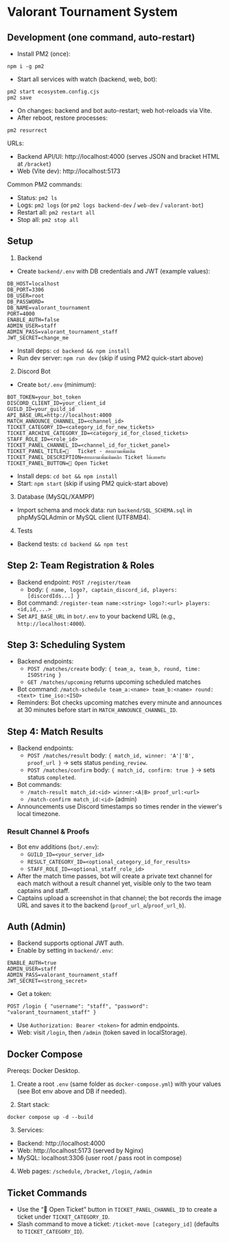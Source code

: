 # Valorant Tournament System

## Development (one command, auto-restart)
- Install PM2 (once):
```
npm i -g pm2
```
- Start all services with watch (backend, web, bot):
```
pm2 start ecosystem.config.cjs
pm2 save
```
- On changes: backend and bot auto-restart; web hot-reloads via Vite.
- After reboot, restore processes:
```
pm2 resurrect
```

URLs:
- Backend API/UI: http://localhost:4000 (serves JSON and bracket HTML at `/bracket`)
- Web (Vite dev): http://localhost:5173

Common PM2 commands:
- Status: `pm2 ls`
- Logs: `pm2 logs` (or `pm2 logs backend-dev` / `web-dev` / `valorant-bot`)
- Restart all: `pm2 restart all`
- Stop all: `pm2 stop all`

## Setup

1) Backend
- Create `backend/.env` with DB credentials and JWT (example values):
```
DB_HOST=localhost
DB_PORT=3306
DB_USER=root
DB_PASSWORD=
DB_NAME=valorant_tournament
PORT=4000
ENABLE_AUTH=false
ADMIN_USER=staff
ADMIN_PASS=valorant_tournament_staff
JWT_SECRET=change_me
```
- Install deps: `cd backend && npm install`
- Run dev server: `npm run dev` (skip if using PM2 quick-start above)

2) Discord Bot
- Create `bot/.env` (minimum):
```
BOT_TOKEN=your_bot_token
DISCORD_CLIENT_ID=your_client_id
GUILD_ID=your_guild_id
API_BASE_URL=http://localhost:4000
MATCH_ANNOUNCE_CHANNEL_ID=<channel_id>
TICKET_CATEGORY_ID=<category_id_for_new_tickets>
TICKET_ARCHIVE_CATEGORY_ID=<category_id_for_closed_tickets>
STAFF_ROLE_ID=<role_id>
TICKET_PANEL_CHANNEL_ID=<channel_id_for_ticket_panel>
TICKET_PANEL_TITLE=📝   Ticket - สอบถามเพิ่มเติม
TICKET_PANEL_DESCRIPTION=สอบถามเพิ่มเติมคลิก Ticket ได้เลยครับ
TICKET_PANEL_BUTTON=📩 Open Ticket
```
- Install deps: `cd bot && npm install`
- Start: `npm start` (skip if using PM2 quick-start above)

3) Database (MySQL/XAMPP)
- Import schema and mock data: run `backend/SQL_SCHEMA.sql` in phpMySQLAdmin or MySQL client (UTF8MB4).

4) Tests
- Backend tests: `cd backend && npm test`

## Step 2: Team Registration & Roles
- Backend endpoint: `POST /register/team`
  - body: `{ name, logo?, captain_discord_id, players: [discordIds...] }`
- Bot command: `/register-team name:<string> logo?:<url> players:<id,id,...>`
- Set `API_BASE_URL` in `bot/.env` to your backend URL (e.g., `http://localhost:4000`).

## Step 3: Scheduling System
- Backend endpoints:
  - `POST /matches/create` body: `{ team_a, team_b, round, time: ISOString }`
  - `GET /matches/upcoming` returns upcoming scheduled matches
- Bot command: `/match-schedule team_a:<name> team_b:<name> round:<text> time_iso:<ISO>`
- Reminders: Bot checks upcoming matches every minute and announces at 30 minutes before start in `MATCH_ANNOUNCE_CHANNEL_ID`.

## Step 4: Match Results
- Backend endpoints:
  - `POST /matches/result` body: `{ match_id, winner: 'A'|'B', proof_url }` → sets status `pending_review`.
  - `POST /matches/confirm` body: `{ match_id, confirm: true }` → sets status `completed`.
- Bot commands:
  - `/match-result match_id:<id> winner:<A|B> proof_url:<url>`
  - `/match-confirm match_id:<id>` (admin)
- Announcements use Discord timestamps so times render in the viewer's local timezone.

### Result Channel & Proofs
- Bot env additions (`bot/.env`):
  - `GUILD_ID=<your_server_id>`
  - `RESULT_CATEGORY_ID=<optional_category_id_for_results>`
  - `STAFF_ROLE_ID=<optional_staff_role_id>`
- After the match time passes, bot will create a private text channel for each match without a result channel yet, visible only to the two team captains and staff.
- Captains upload a screenshot in that channel; the bot records the image URL and saves it to the backend (`proof_url_a`/`proof_url_b`).

## Auth (Admin)
- Backend supports optional JWT auth.
- Enable by setting in `backend/.env`:
```
ENABLE_AUTH=true
ADMIN_USER=staff
ADMIN_PASS=valorant_tournament_staff
JWT_SECRET=<strong_secret>
```
- Get a token:
```
POST /login { "username": "staff", "password": "valorant_tournament_staff" }
```
- Use `Authorization: Bearer <token>` for admin endpoints.
- Web: visit `/login`, then `/admin` (token saved in localStorage).

## Docker Compose
Prereqs: Docker Desktop.

1) Create a root `.env` (same folder as `docker-compose.yml`) with your values (see Bot env above and DB if needed).

2) Start stack:
```
docker compose up -d --build
```

3) Services:
- Backend: http://localhost:4000
- Web: http://localhost:5173 (served by Nginx)
- MySQL: localhost:3306 (user root / pass root in compose)

4) Web pages: `/schedule`, `/bracket`, `/login`, `/admin`

## Ticket Commands
- Use the “📩 Open Ticket” button in `TICKET_PANEL_CHANNEL_ID` to create a ticket under `TICKET_CATEGORY_ID`.
- Slash command to move a ticket: `/ticket-move [category_id]` (defaults to `TICKET_CATEGORY_ID`).
